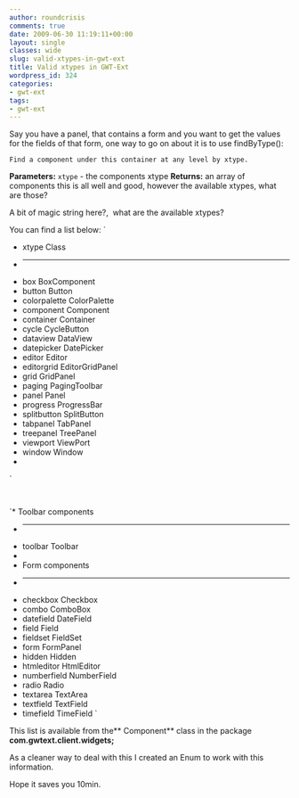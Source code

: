 ```yaml
---
author: roundcrisis
comments: true
date: 2009-06-30 11:19:11+00:00
layout: single
classes: wide
slug: valid-xtypes-in-gwt-ext
title: Valid xtypes in GWT-Ext
wordpress_id: 324
categories:
- gwt-ext
tags:
- gwt-ext
---
```


Say you have a panel, that contains a form and you want to get the values for the fields of that form, one way to go on about it is to use findByType():

    Find a component under this container at any level by xtype.
    

    

**Parameters:**
    `xtype` - the components xtype
**Returns:**
    an array of components
this is all well and good, however the available xtypes, what are those?

A bit of magic string here?,  what are the available xtypes?

You can find a list below:
`
* xtype            Class
* -------------    ------------------
* box              BoxComponent
* button           Button
* colorpalette     ColorPalette
* component        Component
* container        Container
* cycle            CycleButton
* dataview         DataView
* datepicker       DatePicker
* editor           Editor
* editorgrid       EditorGridPanel
* grid             GridPanel
* paging           PagingToolbar
* panel            Panel
* progress         ProgressBar
* splitbutton      SplitButton
* tabpanel         TabPanel
* treepanel        TreePanel
* viewport         ViewPort
* window           Window
*
`

` `

`* Toolbar components
* ---------------------------------------
* toolbar          Toolbar
*
* Form components
* ---------------------------------------
* checkbox         Checkbox
* combo            ComboBox
* datefield        DateField
* field            Field
* fieldset         FieldSet
* form             FormPanel
* hidden           Hidden
* htmleditor       HtmlEditor
* numberfield      NumberField
* radio            Radio
* textarea         TextArea
* textfield        TextField
* timefield        TimeField `

This list is available from the** Component** class in the package **com.gwtext.client.widgets;**

As a cleaner way to deal with this I created an Enum to work with this information.

Hope it saves you 10min.

